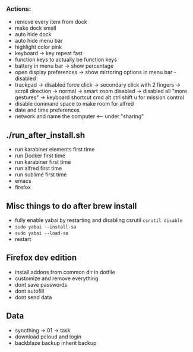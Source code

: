 ### Actions:
  - remove every item from dock
  - make dock small
  - auto hide dock
  - auto hide menu bar
  - highlight color pink
  - keyboard -> key repeat fast
  - function keys to actually be function keys
  - battery in menu bar -> show percentage
  - open display preferences -> show mirroring options in menu bar - disabled
  - trackpad -> disabled force click
    -> secondary click with 2 fingers
    -> scroll direction -> normal
    -> smart zoom disabled
    -> disabled all "more gestures"
    -> keyboard shortcut  cmd alt ctrl shift u for mission control
  - disable command space to make room for alfred
  - date and time preferences
  - network and name the computer <-- under "sharing"

## ./run_after_install.sh
- run karabiner elements first time
- run Docker first time
- run karabiner first time
- run alfred first time
- run sublime first time
- emacs
- firefox

## Misc things to do after brew install
  - fully enable yabai by restarting and disabling csrutil `csrutil disable`
  - `sudo yabai --install-sa`
  - `sudo yabai --load-sa`
  - restart

## Firefox dev edition 
  - install addons from common dir in dotfile
  - customize and remove everything
  - dont save passwords
  - dont autofill
  - dont send data

## Data
  - syncthing -> 01 -> task
  - download pcloud and login
  - backblaze backup inherit backup
